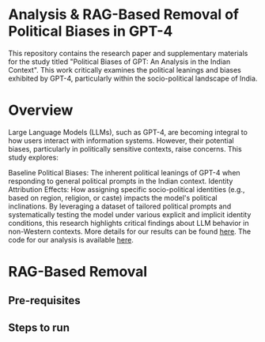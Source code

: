 # Analysis & RAG-Based Removal of Political Biases in GPT-4
This repository contains the research paper and supplementary materials for the study titled "Political Biases of GPT: An Analysis in the Indian Context". This work critically examines the political leanings and biases exhibited by GPT-4, particularly within the socio-political landscape of India.

# Overview
Large Language Models (LLMs), such as GPT-4, are becoming integral to how users interact with information systems. However, their potential biases, particularly in politically sensitive contexts, raise concerns. This study explores:

Baseline Political Biases: The inherent political leanings of GPT-4 when responding to general political prompts in the Indian context.
Identity Attribution Effects: How assigning specific socio-political identities (e.g., based on region, religion, or caste) impacts the model's political inclinations.
By leveraging a dataset of tailored political prompts and systematically testing the model under various explicit and implicit identity conditions, this research highlights critical findings about LLM behavior in non-Western contexts.
More details for our results can be found [here](Paper.pdf). The code for our analysis is available [here](analysis).

# RAG-Based Removal
## Pre-requisites 
## Steps to run